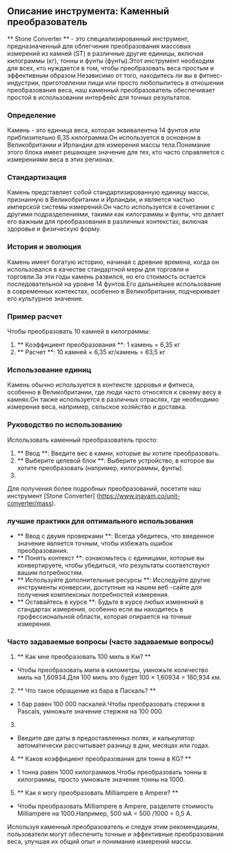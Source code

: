 ## Описание инструмента: Каменный преобразователь

** Stone Converter ** - это специализированный инструмент, предназначенный для облегчения преобразования массовых измерений из камней (ST) в различные другие единицы, включая килограммы (кг), тонны и фунты (фунты).Этот инструмент необходим для всех, кто нуждается в том, чтобы преобразовать веса простым и эффективным образом.Независимо от того, находитесь ли вы в фитнес-индустрии, приготовлении пищи или просто любопылитесь в отношении преобразования веса, наш каменный преобразователь обеспечивает простой в использовании интерфейс для точных результатов.

### Определение

Камень - это единица веса, которая эквивалентна 14 фунтов или приблизительно 6,35 килограмма.Он используется в основном в Великобритании и Ирландии для измерения массы тела.Понимание этого блока имеет решающее значение для тех, кто часто справляется с измерениями веса в этих регионах.

### Стандартизация

Камень представляет собой стандартизированную единицу массы, признанную в Великобритании и Ирландии, и является частью имперской системы измерений.Он часто используется в сочетании с другими подразделениями, такими как килограммы и фунты, что делает его важным для преобразования в различных контекстах, включая здоровье и физическую форму.

### История и эволюция

Камень имеет богатую историю, начиная с древние времена, когда он использовался в качестве стандартной меры для торговли и торговли.За эти годы камень развился, но его стоимость остается последовательной на уровне 14 фунтов.Его дальнейшее использование в современных контекстах, особенно в Великобритании, подчеркивает его культурное значение.

### Пример расчет

Чтобы преобразовать 10 камней в килограммы:

1. ** Коэффициент преобразования **: 1 камень = 6,35 кг
2. ** Расчет **: 10 камней × 6,35 кг/камень = 63,5 кг

### Использование единиц

Камень обычно используется в контексте здоровья и фитнеса, особенно в Великобритании, где люди часто относятся к своему весу в камнях.Он также используется в различных отраслях, где необходимо измерение веса, например, сельское хозяйство и доставка.

### Руководство по использованию

Использовать каменный преобразователь просто:

1. ** Ввод **: Введите вес в камни, которые вы хотите преобразовать.
2. ** Выберите целевой блок **: Выберите устройство, в которое вы хотите преобразовать (например, килограммы, фунты).
3.

Для получения более подробных преобразований, посетите наш инструмент [Stone Converter] (https://www.inayam.co/unit-converter/mass).

### лучшие практики для оптимального использования

- ** Ввод с двумя проверками **: Всегда убедитесь, что введенное значение является точным, чтобы избежать ошибок преобразования.
- ** Понять контекст **: ознакомьтесь с единицами, которые вы конвертируете, чтобы убедиться, что результаты соответствуют вашим потребностям.
- ** Используйте дополнительные ресурсы **: Исследуйте другие инструменты конверсии, доступные на нашем веб -сайте для получения комплексных потребностей измерения.
- ** Оставайтесь в курсе **: Будьте в курсе любых изменений в стандартах измерения, особенно если вы находитесь в профессиональной области, которая опирается на точные измерения.

### Часто задаваемые вопросы (часто задаваемые вопросы)

1. ** Как мне преобразовать 100 миль в Км? **
- Чтобы преобразовать мили в километры, умножьте количество миль на 1,60934.Для 100 миль это будет 100 × 1,60934 = 160,934 км.

2. ** Что такое обращение из бара в Паскаль? **
- 1 бар равен 100 000 паскалей.Чтобы преобразовать стержни в Pascals, умножьте значение стержня на 100 000.

3.
- Введите две даты в предоставленных полях, и калькулятор автоматически рассчитывает разницу в дни, месяцах или годах.

4. ** Каков коэффициент преобразования для тонна в KG? **
- 1 тонна равен 1000 килограммов.Чтобы преобразовать тонны в килограммы, просто умножьте значение тонны на 1000.

5. ** Как я могу преобразовать Milliampere в Ampere? **
- Чтобы преобразовать Milliampere в Ampere, разделите стоимость Milliampere на 1000.Например, 500 мА = 500 /1000 = 0,5 A.

Используя каменный преобразователь и следуя этим рекомендациям, пользователи могут обеспечить точные и эффективные преобразования веса, улучшая их общий опыт и понимание измерений массы.
